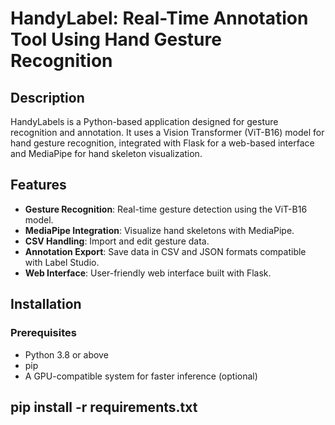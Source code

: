 # HandyLabel: Real-Time Annotation Tool Using Hand Gesture Recognition

## Description
HandyLabels is a Python-based application designed for gesture recognition and annotation. It uses a Vision Transformer (ViT-B16) model for hand gesture recognition, integrated with Flask for a web-based interface and MediaPipe for hand skeleton visualization.

## Features
- **Gesture Recognition**: Real-time gesture detection using the ViT-B16 model.
- **MediaPipe Integration**: Visualize hand skeletons with MediaPipe.
- **CSV Handling**: Import and edit gesture data.
- **Annotation Export**: Save data in CSV and JSON formats compatible with Label Studio.
- **Web Interface**: User-friendly web interface built with Flask.

## Installation
### Prerequisites
- Python 3.8 or above
- pip
- A GPU-compatible system for faster inference (optional)

## pip install -r requirements.txt
